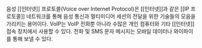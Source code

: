 음성 [[인터넷]] 프로토콜(Voice over Internet Protocol)은 [[인터넷]]과 같은 [[IP 프로토콜]] 네트워크를 통해 음성 통신과 멀티미디어 세션의 전달을 위한 기술들의 모음을 가리키는 용어이다. VoIP는 VoIP 전화뿐 아니라 수많은 개인 컴퓨터와 기타 [[인터넷]] 접속 장치에서 사용할 수 있다. 전화 및 SMS 문자 메시지는 모바일 데이터나 와이파이를 통해 보낼 수 있다.